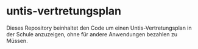 # untis-vertretungsplan
Dieses Repository beinhaltet den Code um einen Untis-Vertretungsplan in der Schule anzuzeigen, ohne für andere Anwendungen bezahlen zu Müssen.
